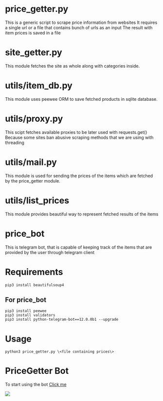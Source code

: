 # price_getter.py
This is a generic script to scrape price information from websites
It requires a single url or a file that contains bunch of urls as an input
The result with item prices is saved in a file

# site_getter.py
This module fetches the site as whole along with categories inside.

# utils/item_db.py
This module uses peewee ORM to save fetched products in sqlite database.

# utils/proxy.py
This scipt fetches available proxies to be later used with requests.get()
Because some sites ban abusive scraping methods that we are using with threading

# utils/mail.py
This module is used for sending the prices of the items which are
fetched by the price_getter module.

# utils/list_prices
This module provides beautiful way to represent fetched results of the items

# price_bot
This is telegram bot, that is capable of keeping track of the items that
are provided by the user through telegram client

# Requirements
    pip3 install beautifulsoup4

## For price_bot
    pip3 install peewee
    pip3 install validators
    pip3 install python-telegram-bot==12.0.0b1 --upgrade

# Usage 
    python3 price_getter.py \<file containing prices\>

# PriceGetter Bot
To start using the bot [Click me](https://t.me/PriceGetter_bot)


![](https://media.giphy.com/media/LOnrqpjMZraIn14M0u/giphy.gif)

